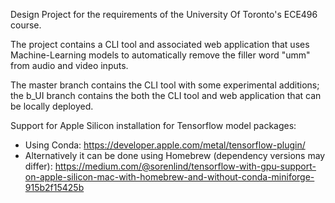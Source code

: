 Design Project for the requirements of the University Of Toronto's ECE496 course.

The project contains a CLI tool and associated web application that uses Machine-Learning models to automatically remove the filler word "umm" from audio and video inputs.

The master branch contains the CLI tool with some experimental additions; the b_UI branch contains the both the CLI tool and web application that can be locally deployed.

Support for Apple Silicon installation for Tensorflow model packages:
  - Using Conda: https://developer.apple.com/metal/tensorflow-plugin/
  - Alternatively it can be done using Homebrew (dependency versions may differ): https://medium.com/@sorenlind/tensorflow-with-gpu-support-on-apple-silicon-mac-with-homebrew-and-without-conda-miniforge-915b2f15425b
